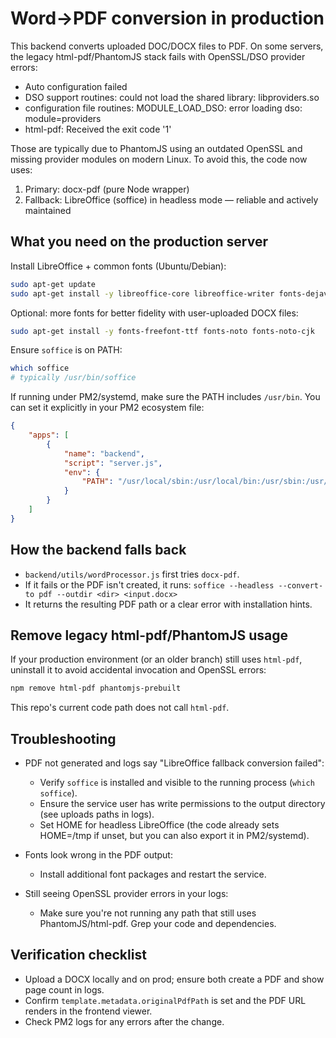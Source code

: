 # Word→PDF conversion in production

This backend converts uploaded DOC/DOCX files to PDF. On some servers, the legacy html-pdf/PhantomJS stack fails with OpenSSL/DSO provider errors:

- Auto configuration failed
- DSO support routines: could not load the shared library: libproviders.so
- configuration file routines: MODULE_LOAD_DSO: error loading dso: module=providers
- html-pdf: Received the exit code '1'

Those are typically due to PhantomJS using an outdated OpenSSL and missing provider modules on modern Linux. To avoid this, the code now uses:

1. Primary: docx-pdf (pure Node wrapper)
2. Fallback: LibreOffice (soffice) in headless mode — reliable and actively maintained

## What you need on the production server

Install LibreOffice + common fonts (Ubuntu/Debian):

```bash
sudo apt-get update
sudo apt-get install -y libreoffice-core libreoffice-writer fonts-dejavu fonts-liberation
```

Optional: more fonts for better fidelity with user-uploaded DOCX files:

```bash
sudo apt-get install -y fonts-freefont-ttf fonts-noto fonts-noto-cjk
```

Ensure `soffice` is on PATH:

```bash
which soffice
# typically /usr/bin/soffice
```

If running under PM2/systemd, make sure the PATH includes `/usr/bin`. You can set it explicitly in your PM2 ecosystem file:

```json
{
	"apps": [
		{
			"name": "backend",
			"script": "server.js",
			"env": {
				"PATH": "/usr/local/sbin:/usr/local/bin:/usr/sbin:/usr/bin:/sbin:/bin"
			}
		}
	]
}
```

## How the backend falls back

- `backend/utils/wordProcessor.js` first tries `docx-pdf`.
- If it fails or the PDF isn't created, it runs: `soffice --headless --convert-to pdf --outdir <dir> <input.docx>`
- It returns the resulting PDF path or a clear error with installation hints.

## Remove legacy html-pdf/PhantomJS usage

If your production environment (or an older branch) still uses `html-pdf`, uninstall it to avoid accidental invocation and OpenSSL errors:

```bash
npm remove html-pdf phantomjs-prebuilt
```

This repo's current code path does not call `html-pdf`.

## Troubleshooting

- PDF not generated and logs say "LibreOffice fallback conversion failed":

  - Verify `soffice` is installed and visible to the running process (`which soffice`).
  - Ensure the service user has write permissions to the output directory (see uploads paths in logs).
  - Set HOME for headless LibreOffice (the code already sets HOME=/tmp if unset, but you can also export it in PM2/systemd).

- Fonts look wrong in the PDF output:

  - Install additional font packages and restart the service.

- Still seeing OpenSSL provider errors in your logs:
  - Make sure you're not running any path that still uses PhantomJS/html-pdf. Grep your code and dependencies.

## Verification checklist

- Upload a DOCX locally and on prod; ensure both create a PDF and show page count in logs.
- Confirm `template.metadata.originalPdfPath` is set and the PDF URL renders in the frontend viewer.
- Check PM2 logs for any errors after the change.
